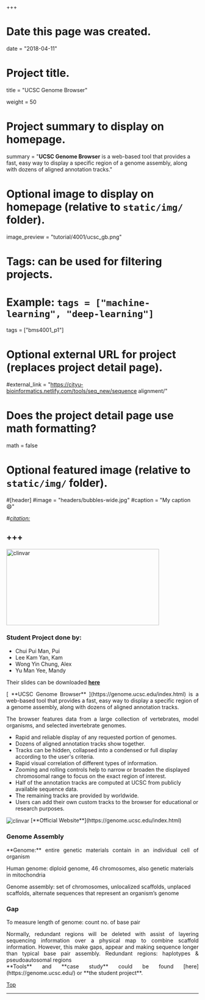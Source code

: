 +++
# Date this page was created.
date = "2018-04-11"

# Project title.
title = "UCSC Genome Browser"

weight = 50
# Project summary to display on homepage.
summary = "**UCSC Genome Browser** is a web-based tool that provides a fast, easy way to display a specific region of a genome assembly, along with dozens of aligned annotation tracks."

# Optional image to display on homepage (relative to `static/img/` folder).
image_preview = "tutorial/4001/ucsc_gb.png"

# Tags: can be used for filtering projects.
# Example: `tags = ["machine-learning", "deep-learning"]`
tags = ["bms4001_p1"]

# Optional external URL for project (replaces project detail page).
#external_link = "https://cityu-bioinformatics.netlify.com/tools/seq_new/sequence alignment/"


# Does the project detail page use math formatting?
math = false

# Optional featured image (relative to `static/img/` folder).
#[header]
#image = "headers/bubbles-wide.jpg"
#caption = "My caption :smile:"

#*[citation:](http://www.sequence-alignment.com/)*

+++
---
<img src="/img/tutorial/4001/ucsc_gb.png" width="400" height="200" alt="clinvar" align="center">

<span id="top"></span>

### Student Project done by:

* Chui Pui Man, Pui       
* Lee Kam Yan, Kam        
* Wong Yin Chung, Alex      
* Yu Man Yee, Mandy                    

Their slides can be downloaded [**here**](https://drive.google.com/open?id=1WlkLbgGoF5WB0Rf2LE5nsOaft8JkvpxL)

<p align="justify">[ **UCSC Genome Browser** ](https://genome.ucsc.edu/index.html) is a web-based tool that provides a fast, easy way to display a specific region of a genome assembly, along with dozens of aligned annotation tracks. 

<p align="justify">The browser features data from a large collection of vertebrates, model organisms, and selected invertebrate genomes.

* Rapid and reliable display of any requested portion of genomes.
* Dozens of aligned annotation tracks show together.
* Tracks can be hidden, collapsed into a condensed or full display according to the user's criteria.
* Rapid visual correlation of different types of information.
* Zooming and rolling controls help to narrow or broaden the displayed chromosomal range to focus on the exact region of interest. 
* Half of the annotation tracks are computed at UCSC from publicly available sequence data. 
* The remaining tracks are provided by worldwide. 
* Users can add their own custom tracks to the browser for educational or research purposes.

<img src="/img/tutorial/4001/ucsc_gb2.png" alt="clinvar" align="center">
[**Official Website**](https://genome.ucsc.edu/index.html)

### Genome Assembly

<p align="justify">**Genome:** entire genetic materials contain in an individual cell of organism

Human genome: diploid genome, 46 chromosomes, also genetic materials in mitochondria

Genome assembly: set of chromosomes, unlocalized scaffolds, unplaced scaffolds, alternate sequences that represent an organism’s genome

### Gap

To measure  length of genome: count no. of base pair

<p align="justify">Normally, redundant regions will be deleted with assist of layering sequencing information over a physical map to combine scaffold information. However, this make gaps, appear and  making sequence longer than typical base pair assembly. Redundant regions: haplotypes & pseudoautosomal regions

<br>
**Tools** and **case study** could be found [here](https://genome.ucsc.edu/) or **the student project**.

[<i class="fa fa-hand-o-up fa-1x "></i>Top](#top)

---